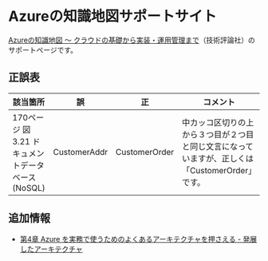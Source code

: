# Azureの知識地図サポートサイト
[Azureの知識地図 〜 クラウドの基礎から実装・運用管理まで](https://gihyo.jp/book/2025/978-4-297-14903-1)（技術評論社）のサポートページです。

## 正誤表
|該当箇所|誤|正|コメント|
|---|---|---|---|
|170ページ 図3.21 ドキュメントデータベース(NoSQL)|CustomerAddr|CustomerOrder|中カッコ区切りの上から３つ目が２つ目と同じ文言になっていますが、正しくは「CustomerOrder」です。|


## 追加情報
- [第4章 Azure を実務で使うためのよくあるアーキテクチャを押さえる - 発展したアーキテクチャ](./advanced-architecture.md)
